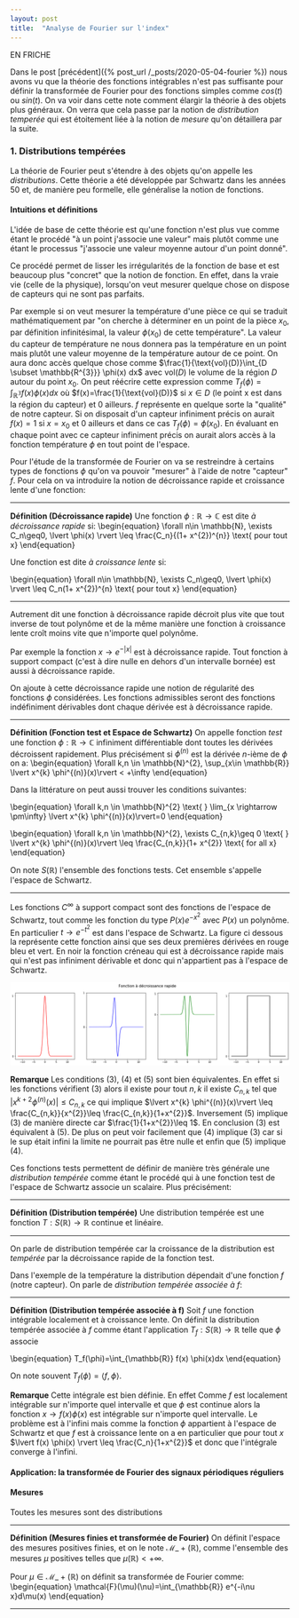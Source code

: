 ```yaml
---
layout: post
title:  "Analyse de Fourier sur l'index"
---
```


EN FRICHE

Dans le post [précédent]({% post_url /_posts/2020-05-04-fourier %}) nous avons vu que la théorie des fonctions intégrables n'est pas suffisante pour définir la transformée de Fourier pour des fonctions simples comme $cos(t)$ ou $sin(t)$. On va voir dans cette note comment élargir la théorie à des objets plus généraux. On verra que cela passe par la notion de *distribution temperée* qui est étoitement liée à la notion de *mesure* qu'on détaillera par la suite.

### 1. Distributions tempérées

La théorie de Fourier peut s'étendre à des objets qu'on appelle les *distributions*. Cette théorie a été développée par Schwartz dans les années 50 et, de manière peu formelle, elle généralise la notion de fonctions. 

#### Intuitions et définitions

L'idée de base de cette théorie est qu'une fonction n'est plus vue comme étant le procédé "à un point j'associe une valeur" mais plutôt comme une étant le processus "j'associe une valeur moyenne autour d'un point donné". 

Ce procédé permet de lisser les irrégularités de la fonction de base et est beaucoup plus "concret" que la notion de fonction. En effet, dans la vraie vie (celle de la physique), lorsqu'on veut mesurer quelque chose  on dispose de capteurs qui ne sont pas parfaits. 

Par exemple si on veut mesurer la température d'une pièce ce qui se traduit mathématiquement par "on cherche à déterminer en un point de la pièce $x_0$, par définition infinitésimal, la valeur $\phi(x_0)$ de cette température". La valeur du capteur de température ne nous donnera pas la température en un point mais plutôt une valeur moyenne de la température autour de ce point. On aura donc accès quelque chose comme $\frac{1}{\text{vol}(D)}\int_{D \subset \mathbb{R^{3}}} \phi(x) dx$ avec $\text{vol}(D)$ le volume de la région $D$ autour du point $x_0$. On peut réécrire cette expression comme $T_f(\phi)=\int_{\mathbb{R^{3}}} f(x) \phi(x)dx$ où $f(x)=\frac{1}{\text{vol}(D)}$ si $x \in D$ (le point x est dans la région du capteur) et $0$ ailleurs. $f$ représente en quelque sorte la "qualité" de notre capteur. Si on disposait d'un capteur infiniment précis on aurait $f(x)=1$ si $x=x_0$ et $0$ ailleurs et dans ce cas $T_f(\phi)=\phi(x_0)$. En évaluant en chaque point avec ce capteur infiniment précis on aurait alors accès à la fonction température $\phi$ en tout point de l'espace. 

Pour l'étude de la transformée de Fourier on va se restreindre à certains types de fonctions $\phi$ qu'on va pouvoir "mesurer" à l'aide de notre "capteur" $f$. Pour cela on va introduire la notion de décroissance rapide et croissance lente d'une fonction: 


--- 
**Définition (Décroissance rapide)**
Une fonction $\phi: \mathbb{R} \rightarrow \mathbb{C}$ est dite *à décroissance rapide* si:
\begin{equation}
\forall n\in \mathbb{N}, \exists C_n\geq0,  \lvert \phi(x) \rvert \leq \frac{C_n}{(1+ x^{2})^{n}} \text{ pour tout x}
\end{equation}

Une fonction est dite *à croissance lente* si:

\begin{equation}
\forall n\in \mathbb{N}, \exists C_n\geq0,  \lvert \phi(x) \rvert \leq C_n(1+ x^{2})^{n} \text{ pour tout x}
\end{equation}

---

Autrement dit une fonction à décroissance rapide décroit plus vite que tout inverse de tout polynôme et de la même manière une fonction à croissance lente croît moins vite que n'importe quel polynôme.

Par exemple la fonction $x\rightarrow e^{-\lvert x\rvert}$ est à décroissance rapide. Tout fonction à support compact (c'est à dire nulle en dehors d'un intervalle bornée) est aussi à décroissance rapide. 


On ajoute à cette décroissance rapide une notion de régularité des fonctions $\phi$ considérées. Les fonctions admissibles seront des fonctions indéfiniment dérivables dont chaque dérivée est à décroissance rapide.

--- 
**Définition (Fonction test et Espace de Schwartz)**
On appelle fonction *test* une fonction $\phi: \mathbb{R} \rightarrow \mathbb{C}$ infiniment différentiable dont toutes les dérivées décroissent rapidement. Plus précisément si $\phi^{(n)}$ est la dérivée $n$-ième de $\phi$ on a:
\begin{equation}
\forall k,n \in \mathbb{N}^{2}, \sup_{x\in \mathbb{R}} \lvert x^{k} \phi^{(n)}(x)\rvert < +\infty
\end{equation}

Dans la littérature on peut aussi trouver les conditions suivantes:

\begin{equation}
\forall k,n \in \mathbb{N}^{2} \text{ } \lim_{x \rightarrow \pm\infty} \lvert x^{k} \phi^{(n)}(x)\rvert=0
\end{equation}

\begin{equation}
\forall k,n \in \mathbb{N}^{2}, \exists C_{n,k}\geq 0 \text{ } \lvert x^{k} \phi^{(n)}(x)\rvert \leq \frac{C_{n,k}}{1+ x^{2}} \text{ for all x}
\end{equation}


On note $S(\mathbb{R})$ l'ensemble des fonctions tests. Cet ensemble s'appelle l'espace de Schwartz.

--- 

Les fonctions $C^{\infty}$ à support compact sont des fonctions de l'espace de Schwartz, tout comme les fonction du type $P(x)e^{-x^{2}}$ avec $P(x)$ un polynôme. En particulier $t\rightarrow e^{-t^{2}}$ est dans l'espace de Schwartz. La figure ci dessous la représente cette fonction ainsi que ses deux premières dérivées en rouge bleu et vert. En noir la fonction créneau qui est à décroissance rapide mais qui n'est pas infiniment dérivable et donc qui n'appartient pas à l'espace de Schwartz.   

<p align="center"> 
<img src="/materials/Schwartz.png">
</p>


**Remarque** Les conditions (3), (4) et (5) sont bien équivalentes. En effet si les fonctions vérifient (3) alors il existe pour tout $n,k$ il existe $C_{n,k}$ tel que $\lvert x^{k+2} \phi^{(n)}(x)\rvert \leq C_{n,k}$ ce qui implique $\lvert x^{k} \phi^{(n)}(x)\rvert \leq \frac{C_{n,k}}{x^{2}}\leq \frac{C_{n,k}}{1+x^{2}}$. Inversement (5) implique (3) de manière directe car $\frac{1}{1+x^{2}}\leq 1$.  En conclusion (3) est équivalent à (5). De plus on peut voir facilement que (4) implique (3) car si le sup était infini la limite ne pourrait pas être nulle et enfin que (5) implique (4).

Ces fonctions tests permettent de définir de manière très générale une *distribution tempérée* comme étant le procédé qui à une fonction test de l'espace de Schwartz associe un scalaire. Plus précisément:

--- 
**Définition (Distribution tempérée)**
Une distribution tempérée est une fonction $T: S(\mathbb{R}) \rightarrow \mathbb{R}$ continue et linéaire.

---

On parle de distribution tempérée car la croissance de la distribution est *tempérée* par la décroissance rapide de la fonction test.  

Dans l'exemple de la température la distribution dépendait d'une fonction $f$ (notre capteur). On parle de *distribution tempérée associée à f*:

--- 
**Définition (Distribution tempérée associée à f)**
Soit $f$ une fonction intégrable localement et à croissance lente. On définit la distribution tempérée associée à $f$ comme étant l'application $T_f: S(\mathbb{R}) \rightarrow \mathbb{R}$ telle que $\phi$ associe 

\begin{equation}
T_f(\phi)=\int_{\mathbb{R}} f(x) \phi(x)dx
\end{equation}

On note souvent $T_f(\phi)=\langle f, \phi \rangle$.

**Remarque** Cette intégrale est bien définie. En effet Comme $f$ est localement intégrable sur n'importe quel intervalle et que $\phi$ est continue alors la fonction $x\rightarrow f(x)\phi(x)$ est intégrable sur n'importe quel intervalle. Le problème est à l'infini mais comme la fonction $\phi$ appartient à l'espace de Schwartz et que $f$ est à croissance lente on a en particulier que pour tout $x$ $\lvert f(x) \phi(x) \rvert \leq \frac{C_n}{1+x^{2}}$ et donc que l'intégrale converge à l'infini. 


#### Application: la transformée de Fourier des signaux périodiques réguliers 


#### Mesures

Toutes les mesures sont des distributions

--- 
**Définition (Mesures finies et transformée de Fourier)**
On définit l'espace des mesures positives finies, et on le note $\mathcal{M}\_{+}(\mathbb{R})$, comme l'ensemble des mesures $\mu$ positives telles que $\mu(\mathbb{R})<+\infty$. 

Pour $\mu \in \mathcal{M}\_{+}(\mathbb{R})$ on définit sa transformée de Fourier comme: 
\begin{equation}
\mathcal{F}(\mu)(\nu)=\int_{\mathbb{R}} e^{-i\nu x}d\mu(x)
\end{equation}

---

<!-- Prenons le cas de la fonction $f:t\rightarrow e^{i n \omega t}$. Cette fonction définit une mesure $\mu=f d\lambda$.

Alors $\mathcal{F}(f)(\nu)=\int_{\mathbb{R}} e^{-i \nu x}$ -->
